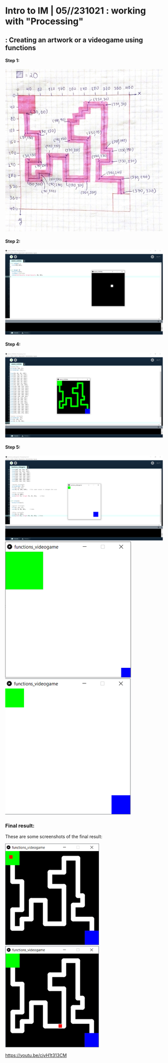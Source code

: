 # Intro to IM | 05//231021 : working with "Processing"

## : Creating an artwork or a videogame using functions


#### Step 1:
![](sketch.jpeg)


#### Step 2:
![](step1.png)


#### Step 4:
![](step2.png)


#### Step 5:
![](mistake.png)
![](start.png)
![](stop.png)


### Final result:
These are some screenshots of the final result:

<img src="play1.png" width="300" />  <img src="play2.png" width="300" />

https://youtu.be/cjvH1t313CM


